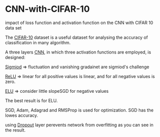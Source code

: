 # CNN-with-CIFAR-10
impact of loss function and activation function on the CNN with CIFAR 10 data set

The [CIFAR-10](https://www.cs.toronto.edu/~kriz/cifar.html) dataset is a useful dataset for analysing the accuracy of classification in many algorithm.

A  three layers [CNN](https://en.wikipedia.org/wiki/Convolutional_neural_network), in which three activation functions are employed, is designed:

[Sigmiod](https://en.wikipedia.org/wiki/Sigmoid_function) => fluctuation and vanishing gradainet are sigmiod's challenge

[ReLU](https://en.wikipedia.org/wiki/Rectifier_(neural_networks)) => linear for all positive values is linear, and for all negative values is zero.

[ELU](https://ml-cheatsheet.readthedocs.io/en/latest/activation_functions.html) => consider little slopeSGD for negative values

The best result is for ELU.

SGD, Adam, Adagrad and RMSProp is used for optimization. SGD has the lowes accuracy.

using [Dropout](https://en.wikipedia.org/wiki/Convolutional_neural_network) layer perevents network from overfitting as you can see in the result.
